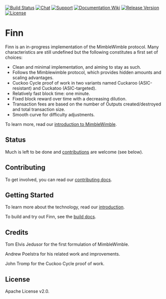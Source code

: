 [![Build Status](https://dev.azure.com/Finn-project/Finn%20Project/_apis/build/status/Finnproject.Finn-node?branchName=master)](https://dev.azure.com/Finn-project/Finn%20Project/_build/latest?definitionId=2&branchName=master)
[![Chat](https://img.shields.io/discord/539232227360243712)](https://discord.gg/n5dZaty)
[![Support](https://img.shields.io/badge/support-on%20Discord-brightgreen.svg)](https://discord.gg/n5dZaty)
[![Documentation Wiki](https://img.shields.io/badge/doc-wiki-blue.svg)](https://github.com/mimblewimble/docs/wiki)
[![Release Version](https://img.shields.io/github/v/release/Finnproject/Finn-node.svg)](https://github.com/Finnproject/Finn-node/releases)
[![License](https://img.shields.io/github/license/Finnproject/Finn-node.svg)](https://github.com/Finnproject/Finn-node/blob/master/LICENSE)

# Finn

Finn is an in-progress implementation of the MimbleWimble protocol. Many characteristics are still undefined but the following constitutes a first set of choices:

  * Clean and minimal implementation, and aiming to stay as such.
  * Follows the Mimblewimble protocol, which provides hidden amounts and scaling advantages.
  * Cuckoo Cycle proof of work in two variants named Cuckaroo (ASIC-resistant) and Cuckatoo (ASIC-targeted).
  * Relatively fast block time: one minute.
  * Fixed block reward over time with a decreasing dilution.
  * Transaction fees are based on the number of Outputs created/destroyed and total transaction size.
  * Smooth curve for difficulty adjustments.

To learn more, read our [introduction to MimbleWimble](doc/intro.md).

## Status

Much is left to be done and [contributions](CONTRIBUTING.md) are welcome (see below).

## Contributing

To get involved, you can read our [contributing docs](CONTRIBUTING.md).

## Getting Started

To learn more about the technology, read our [introduction](doc/intro.md).


To build and try out Finn, see the [build docs](doc/build.md).

## Credits

Tom Elvis Jedusor for the first formulation of MimbleWimble.

Andrew Poelstra for his related work and improvements.

John Tromp for the Cuckoo Cycle proof of work.

## License

Apache License v2.0.
